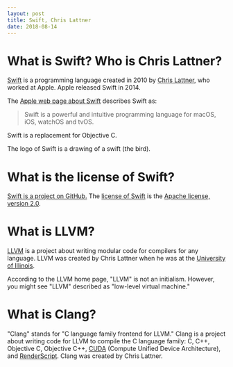 ```yaml
---
layout: post
title: Swift, Chris Lattner
date: 2018-08-14
---
```


# What is Swift? Who is Chris Lattner?

[Swift](https://swift.org/) is a programming language created in 2010 by [Chris Lattner](http://www.nondot.org/sabre/), who worked at Apple. Apple released Swift in 2014.

The [Apple web page about Swift](https://developer.apple.com/swift/) describes Swift as:

> Swift is a powerful and intuitive programming language for macOS, iOS, watchOS and tvOS.

Swift is a replacement for Objective C.

The logo of Swift is a drawing of a swift (the bird).

# What is the license of Swift?

[Swift is a project on GitHub.](https://github.com/apple/swift) The [license of Swift](https://github.com/apple/swift/blob/master/LICENSE.txt) is the [Apache license, version 2.0](https://www.apache.org/licenses/LICENSE-2.0.html).

# What is LLVM?

[LLVM](https://llvm.org/) is a project about writing modular code for compilers for any language. LLVM was created by Chris Lattner when he was at the [University of Illinois](https://illinois.edu/).

According to the LLVM home page, "LLVM" is not an initialism. However, you might see "LLVM" described as "low-level virtual machine."

# What is Clang?

"Clang" stands for "C language family frontend for LLVM." Clang is a project about writing code for LLVM to compile the C language family: C, C++, Objective C, Objective C++, [CUDA](https://developer.download.nvidia.com/compute/cuda/1.0/NVIDIA_CUDA_Programming_Guide_1.0.pdf) (Compute Unified Device Architecture), and [RenderScript](https://source.android.com/devices/architecture/vndk/renderscript). Clang was created by Chris Lattner.
